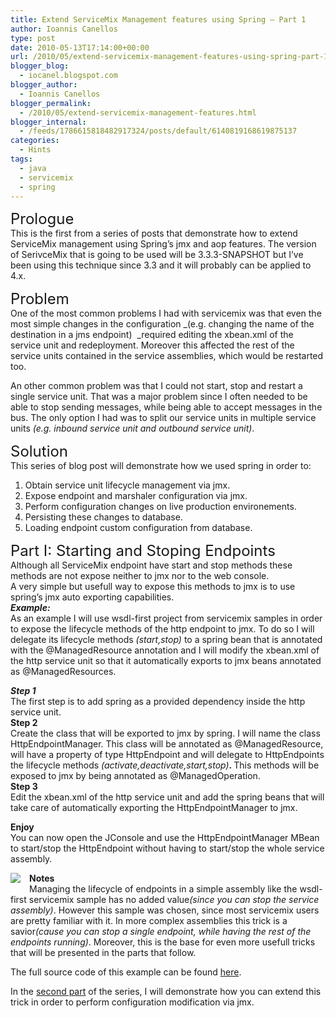 ```yaml
---
title: Extend ServiceMix Management features using Spring – Part 1
author: Ioannis Canellos
type: post
date: 2010-05-13T17:14:00+00:00
url: /2010/05/extend-servicemix-management-features-using-spring-part-1/
blogger_blog:
  - iocanel.blogspot.com
blogger_author:
  - Ioannis Canellos
blogger_permalink:
  - /2010/05/extend-servicemix-management-features.html
blogger_internal:
  - /feeds/1786615818482917324/posts/default/6140819168619875137
categories:
  - Hints
tags:
  - java
  - servicemix
  - spring
---
```

<span style="font-size: x-large;">Prologue</span>  
This is the first from a series of posts that demonstrate how to extend ServiceMix management using Spring&#8217;s jmx and aop features. The version of SerivceMix that is going to be used will be 3.3.3-SNAPSHOT but I&#8217;ve been using this technique since 3.3 and it will probably can be applied to 4.x.

<span style="font-size: x-large;">Problem</span>  
One of the most common problems I had with servicemix was that even the most simple changes in the configuration&nbsp;_(e.g. changing the name of the destination in a jms endpoint) &nbsp;_required editing the xbean.xml of the service unit and redeployment. Moreover this affected the rest of the service units contained in the service assemblies, which would be restarted too.

An other common problem was that I could not start, stop and restart a single service unit. That was a major problem since I often needed to be able to stop sending messages, while being able to accept messages in the bus. The only option I had was to split our service units in multiple service units _(e.g. inbound service unit and outbound service unit)_.

<span style="font-size: x-large;">Solution</span>  
This series of blog post will demonstrate how we used spring in order to:

  1. Obtain service unit lifecycle management via jmx.
  2. Expose endpoint and marshaler configuration via jmx.
  3. Perform configuration changes on live production environements.
  4. Persisting these changes to database.
  5. Loading endpoint custom configuration from database.

<div>
  <span style="font-size: x-large;">Part I: Starting and Stoping Endpoints</span>
</div>

<div>
  Although all ServiceMix endpoint have start and stop methods these methods are not expose neither to jmx nor to the web console.
</div>

<div>
</div>

<div>
  A very simple but usefull way to expose this methods to jmx is to use spring&#8217;s jmx auto exporting capabilities.
</div>

<div>
</div>

<div>
  <i><b>Example:</b></i>
</div>

<div>
  As an example I will use wsdl-first project from servicemix samples in order to expose the lifecycle methods of the http endpoint to jmx. To do so I will delegate its lifecycle methods <i>(start,stop)</i> to a spring bean that is annotated with the @ManagedResource annotation and I will modify the xbean.xml of the http service unit so that it automatically exports to jmx beans annotated as @ManagedResources.</p> 
  
  <p>
    <i><b>Step 1</b></i><br />The first step is to add spring as a provided dependency inside the http service unit.<br /><b>Step 2</b><br />Create the class that will be exported to jmx by spring. I will name the class HttpEndpointManager. This class will be annotated as @ManagedResource, will have a property of type HttpEndpoint and will delegate to HttpEndpoints the lifecycle methods<i> (activate,deactivate,start,stop)</i><b>. </b>This methods will be exposed to jmx by being annotated as @ManagedOperation.<br /><b>Step 3</b><br />Edit the xbean.xml of the http service unit and add the spring beans that will take care of automatically exporting the HttpEndpointManager to jmx.
  </p>
  
  <p>
    <b>Enjoy</b><br />You can now open the JConsole and use the HttpEndpointManager MBean to start/stop the HttpEndpoint without having to start/stop the whole service assembly.
  </p>
  
  <div style="clear: both; text-align: center;">
    <a href="https://i0.wp.com/4.bp.blogspot.com/_IAbNntktXuo/S-xkNhOP0VI/AAAAAAAAAAM/AmKdz8wnxNI/s1600/Screen+shot+2010-05-13+at+11.35.53+PM.png" style="clear: left; float: left; margin-bottom: 1em; margin-right: 1em;"><img border="0" src="https://i0.wp.com/4.bp.blogspot.com/_IAbNntktXuo/S-xkNhOP0VI/AAAAAAAAAAM/AmKdz8wnxNI/s320/Screen+shot+2010-05-13+at+11.35.53+PM.png?w=604" data-recalc-dims="1" /></a>
  </div>
  
  <p>
    <b>Notes</b><br />Managing the lifecycle of endpoints in a simple assembly like the wsdl-first servicemix sample has no added value<i>(since you can stop the service assembly)</i>. However this sample was chosen, since most servicemix users are pretty familiar with it. In more complex assemblies this trick is a savior<i>(cause you can stop a single endpoint, while having the rest of the endpoints running)</i>. Moreover, this is the base for even more usefull tricks that will be presented in the parts that follow.
  </p>
  
  <p>
    The full source code of this example can be found <a href="http://sites.google.com/site/iocanel/servicemix-management-part1.tar.gz">here</a>.
  </p>
  
  <p>
    In the <a href="http://iocanel.blogspot.com/2010/05/extend-servicemix-management-features_15.html">second part</a> of the series, I will demonstrate how you can extend this trick in order to perform configuration modification via jmx.
  </p>
</div>

<div>
</div>

<div>
</div>

<div>
</div>

<div>
</div>
